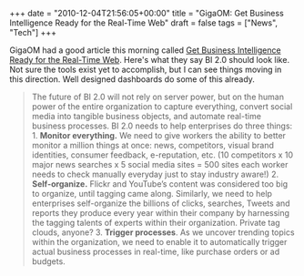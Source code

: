 +++
date = "2010-12-04T21:56:05+00:00"
title = "GigaOM: Get Business Intelligence Ready for the Real-Time Web"
draft = false
tags = ["News", "Tech"]
+++

GigaOM had a good article this morning called [Get Business Intelligence Ready for the Real-Time Web](http://gigaom.com/2010/12/04/get-business-intelligence-ready-for-the-real-time-web). Here's what they say BI 2.0 should look like. Not sure the tools exist yet to accomplish, but I can see things moving in this direction. Well designed dashboards do some of this already.

> The future of BI 2.0 will not rely on server power, but on the human power of the entire organization to capture everything, convert social media into tangible business objects, and automate real-time business processes. BI 2.0 needs to help enterprises do three things: 1. **Monitor everything.** We need to give workers the ability to better monitor a million things at once: news, competitors, visual brand identities, consumer feedback, e-reputation, etc. (10 competitors x 10 major news searches x 5 social media sites = 500 sites each worker needs to check manually everyday just to stay industry aware!) 2. **Self-organize.** Flickr and YouTube’s content was considered too big to organize, until tagging came along. Similarly, we need to help enterprises self-organize the billions of clicks, searches, Tweets and reports they produce every year within their company by harnessing the tagging talents of experts within their organization. Private tag clouds, anyone? 3. **Trigger processes**. As we uncover trending topics within the organization, we need to enable it to automatically trigger actual business processes in real-time, like purchase orders or ad budgets.